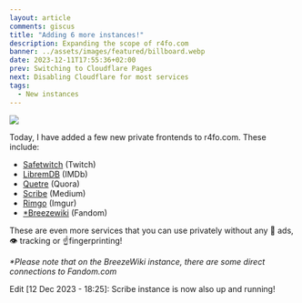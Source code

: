 ```yaml
---
layout: article
comments: giscus
title: "Adding 6 more instances!"
description: Expanding the scope of r4fo.com
banner: ../assets/images/featured/billboard.webp
date: 2023-12-11T17:55:36+02:00
prev: Switching to Cloudflare Pages
next: Disabling Cloudflare for most services
tags:
  - New instances
---
```


![](/assets/images/featured/billboard.webp)

Today, I have added a few new private frontends to r4fo.com. These include:
- [Safetwitch](https://safetwitch.r4fo.com) (Twitch)
- [LibremDB](https://libremdb.r4fo.com) (IMDb)
- [Quetre](https://quetre.r4fo.com) (Quora)
- [Scribe](https://scribe.r4fo.com) (Medium)
- [Rimgo](https://rimgo.r4fo.com) (Imgur)
- [*Breezewiki](https://breezewiki.r4fo.com) (Fandom)

These are even more services that you can use privately without any 📢 ads, 👁️ tracking or ☝️fingerprinting! <br>

*\*Please note that on the BreezeWiki instance, there are some direct connections to Fandom.com*

Edit [12 Dec 2023 - 18:25]: Scribe instance is now also up and running!